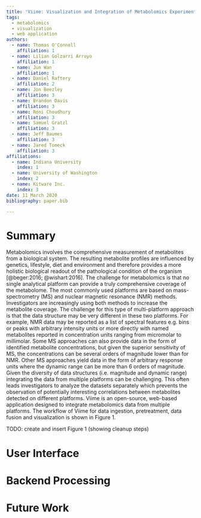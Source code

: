```yaml
---
title: 'Viime: Visualization and Integration of Metabolomics Experiments'
tags:
  - metabolomics
  - visualization
  - web application
authors:
  - name: Thomas O'Connell
    affiliation: 1
  - name: Lilian Golzarri Arroyo
    affiliation: 1
  - name: Jun Wan
    affiliation: 1
  - name: Daniel Raftery
    affiliation: 2
  - name: Jon Beezley
    affiliation: 3
  - name: Brandon Davis
    affiliation: 3
  - name: Roni Choudhury
    affiliation: 3
  - name: Samuel Gratzl
    affiliation: 3
  - name: Jeff Baumes
    affiliation: 3
  - name: Jared Tomeck
    affiliation: 3
affiliations:
  - name: Indiana University
    index: 1
  - name: University of Washington
    index: 2
  - name: Kitware Inc.
    index: 3
date: 11 March 2020
bibliography: paper.bib

---
```


# Summary

Metabolomics involves the comprehensive measurement of metabolites from a
biological system. The resulting metabolite profiles are influenced by genetics,
lifestyle, diet and environment and therefore provides a more holistic
biological readout of the pathological condition of the organism [@beger:2016;
@wishart:2016]. The challenge for metabolomics is that no single analytical
platform can provide a truly comprehensive coverage of the metabolome. The most
commonly used platforms are based on mass-spectrometry (MS) and nuclear magnetic
resonance (NMR) methods. Investigators are increasingly using both methods to
increase the metabolite coverage. The challenge for this type of multi-platform
approach is that the data structure may be very different in these two
platforms. For example, NMR data may be reported as a list of spectral features
e.g. bins or peaks with arbitrary intensity units or more directly with named
metabolites reported in concentration units ranging from micromolar to
millimolar. Some MS approaches can also provide data in the form of identified
metabolite concentrations, but given the superior sensitivity of MS, the
concentrations can be several orders of magnitude lower than for NMR. Other MS
approaches yield data in the form of arbitrary response units where the dynamic
range can be more than 6 orders of magnitude. Given the diversity of data
structures (i.e. magnitude and dynamic range) integrating the data from multiple
platforms can be challenging.  This often leads investigators to analyze the
datasets separately which prevents the observation of potentially interesting
correlations between metabolites detected on different platforms.  Viime is an
open-source, web-based application designed to integrate metabolomics data from
multiple platforms. The workflow of Viime for data ingestion, pretreatment, data
fusion and visualization is shown in Figure 1.

TODO: create and insert Figure 1 (showing cleanup steps)

# User Interface

# Backend Processing

# Future Work
